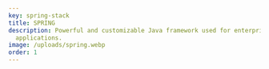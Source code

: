 ```yaml
---
key: spring-stack
title: SPRING
description: Powerful and customizable Java framework used for enterprise level
  applications.
image: /uploads/spring.webp
order: 1
---
```

